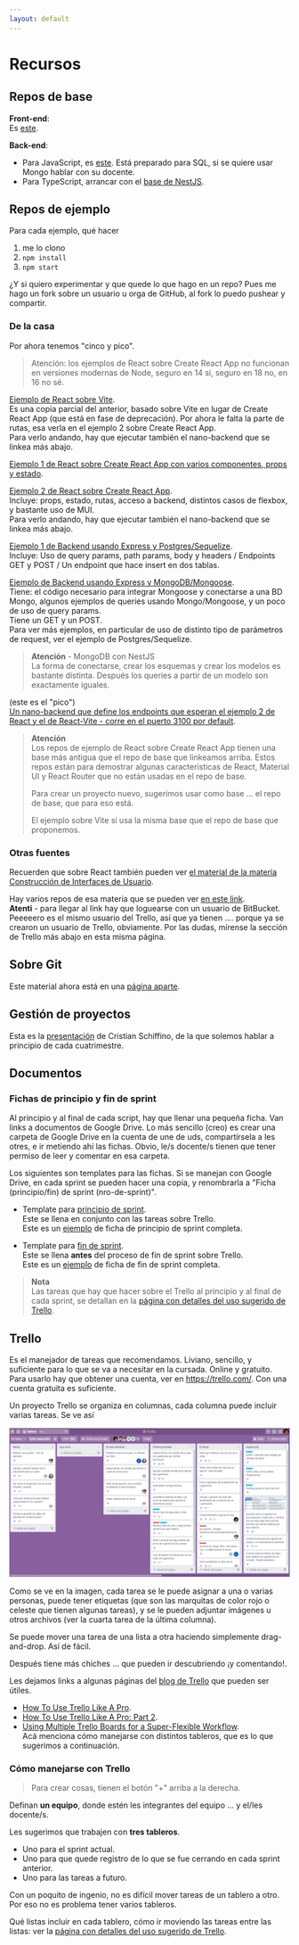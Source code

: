 ```yaml
---
layout: default
---
```


# Recursos

## Repos de base

**Front-end**:  
Es [este](https://github.com/unahur-desapp/react-seed-2024).

**Back-end**:  
- Para JavaScript, es [este](https://github.com/unahur-desapp/nodejs-api-seed). Está preparado para SQL, si se quiere usar Mongo hablar con su docente.
- Para TypeScript, arrancar con el [base de NestJS](https://docs.nestjs.com/first-steps).


## Repos de ejemplo

Para cada ejemplo, qué hacer
1. me lo clono
1. `npm install`
1. `npm start`

¿Y si quiero experimentar y que quede lo que hago en un repo? Pues me hago un fork sobre un usuario u orga de GitHub, al fork lo puedo pushear y compartir.

### De la casa
Por ahora tenemos "cinco y pico".
> Atención: los ejemplos de React sobre Create React App no funcionan en versiones modernas de Node, seguro en 14 sí, seguro en 18 no, en 16 no sé.

[Ejemplo de React sobre Vite](https://github.com/unahur-desapp/react-ejemplo-vite).  
Es una copia parcial del anterior, basado sobre Vite en lugar de Create React App (que está en fase de deprecación). Por ahora le falta la parte de rutas, esa verla en el ejemplo 2 sobre Create React App.    
Para verlo andando, hay que ejecutar también el nano-backend que se linkea más abajo.

[Ejemplo 1 de React sobre Create React App con varios componentes, props y estado](https://github.com/unahur-desapp/react-ejemplo-1).

[Ejemplo 2 de React sobre Create React App](https://github.com/unahur-desapp/react-ejemplo-2).  
Incluye: props, estado, rutas, acceso a backend, distintos casos de flexbox, y bastante uso de MUI.  
Para verlo andando, hay que ejecutar también el nano-backend que se linkea más abajo.

[Ejemplo 1 de Backend usando Express y Postgres/Sequelize](https://github.com/unahur-desapp/backend-ejemplo-1).  
Incluye:
Uso de query params, path params, body y headers / 
Endpoints GET y POST / 
Un endpoint que hace insert en dos tablas.

[Ejemplo de Backend usando Express y MongoDB/Mongoose](https://github.com/unahur-desapp/backend-ejemplo-mongo).  
Tiene: el código necesario para integrar Mongoose y conectarse a una BD Mongo,  algunos ejemplos de queries usando Mongo/Mongoose, y un poco de uso de query params.  
Tiene un GET y un POST.  
Para ver más ejemplos, en particular de uso de distinto tipo de parámetros de request, ver el ejemplo de Postgres/Sequelize.  

> **Atención** - MongoDB con NestJS  
> La forma de conectarse, crear los esquemas y crear los modelos es bastante distinta. Después los queries a partir de un modelo son exactamente iguales.


(este es el "pico")  
[Un nano-backend que define los endpoints que esperan el ejemplo 2 de React y el de React-Vite - corre en el puerto 3100 por default](https://github.com/unahur-desapp/react-ejemplo-2-companion-be).

> **Atención**  
> Los repos de ejemplo de React sobre Create React App tienen una base más antigua que el repo de base que linkeamos arriba. Estos repos están para demostrar algunas características de React, Material UI y React Router que no están usadas en el repo de base.  
> 
> Para crear un proyecto nuevo, sugerimos usar como base ... el repo de base, que para eso está.  
> 
> El ejemplo sobre Vite sí usa la misma base que el repo de base que proponemos.


### Otras fuentes
Recuerden que sobre React también pueden ver [el material de la materia Construcción de Interfaces de Usuario](https://unahur.github.io/ciu/#/18-react/1.1-principios).  

Hay varios repos de esa materia que se pueden ver [en este link](https://bitbucket.org/evitalinuxera/workspace/projects/UC).  
**Atenti** - para llegar al link hay que loguearse con un usuario de BitBucket.  
Peeeeero es el mismo usuario del Trello, así que ya tienen .... porque ya se crearon un usuario de Trello, obviamente. Por las dudas, mírense la sección de Trello más abajo en esta misma página.


## Sobre Git
Este material ahora está en una [página aparte](../git/git-index).


## Gestión de proyectos
Esta es la [presentación](../adjuntos/unahur-2022-CS_FINAL.pptx) de Cristian Schiffino, de la que solemos hablar a principio de cada cuatrimestre.


## Documentos

### Fichas de principio y fin de sprint
Al principio y al final de cada script, hay que llenar una pequeña ficha. Van links a documentos de Google Drive. 
Lo más sencillo (creo) es crear una carpeta de Google Drive en la cuenta de une de uds, compartírsela a les otres, e ir metiendo ahí las fichas. Obvio, le/s docente/s tienen que tener permiso de leer y comentar en esa carpeta.

Los siguientes son templates para las fichas. Si se manejan con Google Drive, en cada sprint se pueden hacer una copia, y renombrarla a "Ficha (principio/fin) de sprint (nro-de-sprint)".
-  Template para [principio de sprint](https://docs.google.com/document/d/19Ghm0d92Ur7GU5TC7PJJTEzz6suKjtMgPQkwh62Deg0).  
Este se llena en conjunto con las tareas sobre Trello.  
Este es un [ejemplo](https://docs.google.com/document/d/1fJz5hZ2XOA3LlRKvQTNQqhPwnOXCzLNhA9Z2Qt9QlUU) de ficha de principio de sprint completa.

-  Template para [fin de sprint](https://docs.google.com/document/d/1NAKfgXVUJa0fN4u3FcdQ4xhzzqh4h4ySt8RWc1XBslg).  
Este se llena **antes** del proceso de fin de sprint sobre Trello.  
Este es un [ejemplo](https://docs.google.com/document/d/15Arb3osd64DrW53Whpd3AUPaH4rD7T87se_1IDo95hM/edit?usp=sharing) de ficha de fin de sprint completa.

> **Nota**  
Las tareas que hay que hacer sobre el Trello al principio y al final de cada sprint, se detallan en la [página con detalles del uso sugerido de Trello](./trello).


## Trello
Es el manejador de tareas que recomendamos. Liviano, sencillo, y suficiente para lo que se va a necesitar en la cursada. Online y gratuito.  
Para usarlo hay que obtener una cuenta, ver en https://trello.com/. Con una cuenta gratuita es suficiente.


Un proyecto Trello se organiza en columnas, cada columna puede incluir varias tareas. 
Se ve así

![proyecto Trello](../images/example-trello-board.jpg)

Como se ve en la imagen, cada tarea se le puede asignar a una o varias personas, puede tener etiquetas (que son las marquitas de color rojo o celeste que tienen algunas tareas), y se le pueden adjuntar imágenes u otros archivos (ver la cuarta tarea de la última columna).

Se puede mover una tarea de una lista a otra haciendo simplemente drag-and-drop. Así de fácil.

Después tiene más chiches ... que pueden ir descubriendo ¡y comentando!.

Les dejamos links a algunas páginas del [blog de Trello](https://blog.trello.com/) que pueden ser útiles.
- [How To Use Trello Like A Pro](https://blog.trello.com/how-to-use-trello-like-a-pro).
- [How To Use Trello Like A Pro: Part 2](https://blog.trello.com/using-trello-like-a-pro-part-2).
- [Using Multiple Trello Boards for a Super-Flexible Workflow](https://blog.trello.com/using-multiple-boards-for-a-super-flexible-workflow).  
Acá menciona cómo manejarse con distintos tableros, que es lo que sugerimos a continuación.


### Cómo manejarse con Trello

> Para crear cosas, tienen el botón "+" arriba a la derecha.

Definan **un equipo**, donde estén les integrantes del equipo ... y el/les docente/s. 

Les sugerimos que trabajen con **tres tableros**.
- Uno para el sprint actual.
- Uno para que quede registro de lo que se fue cerrando en cada sprint anterior.
- Uno para las tareas a futuro.

Con un poquito de ingenio, no es difícil mover tareas de un tablero a otro. Por eso no es problema tener varios tableros.

Qué listas incluir en cada tablero, cómo ir moviendo las tareas entre las listas: ver la [página con detalles del uso sugerido de Trello](./trello).




